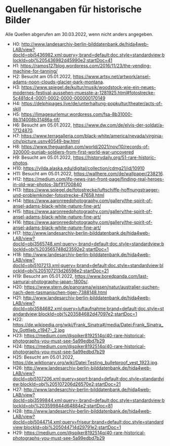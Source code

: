 # Quellenangaben für historische Bilder

Alle Quellen abgerufen am 30.03.2022, wenn nicht anders angegeben.

* H0: http://www.landesarchiv-berlin-bilddatenbank.de/hida4web-LAB/view?docId=obj5436982.xml;query=;brand=default;doc.style=standardview;blockId=obj%205436982d45990e2;startDoc=41
* H1: https://ramos127blog.wordpress.com/2016/11/23/the-vending-machine-for-tanning/
* H2: Besucht am 05.01.2022, https://www.artsy.net/artwork/ansel-adams-noon-clouds-glacier-park-montana.
* H3: https://www.spiegel.de/kultur/musik/woodstock-wie-ein-neues-modernes-festival-aussehen-muesste-a-1281925.html#fotostrecke-5c481dc4-0001-0002-0000-000000170149
* H4: https://delphipages.live/de/unterhaltung-popkultur/theater/acts-of-skill
* H5: https://limagesurlemur.wordpress.com/fsa-8b31000-8b314008b31486a-tif/
* H6: Besucht am 05.01.2022, https://www.dw.com/de/elvis-der-soldat/a-17124870.
* H7: https://www.terragalleria.com/black-white/america/nevada/virginia-city/picture.usnv40549-bw.html
* H8: https://www.theguardian.com/world/2021/nov/10/records-of-320000-punjab-soldiers-from-first-world-war-uncovered
* H9: Besucht am 05.01.2022, https://historydaily.org/51-rare-historic-photos.
* H10: https://vilda.alaska.edu/digital/collection/cdmg21/id/10910
* H11: Besucht am 05.01.2022, https://wallhere.com/de/wallpaper/238216.
* H12: https://medium.com/ifp-news-iran-front-page/finding-real-heroes-in-old-war-photos-3bf1f1700840
* H13: https://www.spiegel.de/fotostrecke/luftschiffe-hoffnungstraeger-und-problemkinder-fotostrecke-47658.html
* H14: https://www.aaronreedphotography.com/gallery/the-spirit-of-ansel-adams-black-white-nature-fine-art/
* H15: https://www.aaronreedphotography.com/gallery/the-spirit-of-ansel-adams-black-white-nature-fine-art/
* H16: https://www.aaronreedphotography.com/gallery/the-spirit-of-ansel-adams-black-white-nature-fine-art/
* H17: http://www.landesarchiv-berlin-bilddatenbank.de/hida4web-LAB/view?docId=obj3565748.xml;query=;brand=default;doc.style=standardview;blockId=obj%203565748d23592e2;startDoc=1
* H18: http://www.landesarchiv-berlin-bilddatenbank.de/hida4web-LAB/view?docId=obj5107213.xml;query=;brand=default;doc.style=standardview;blockId=obj%205107213d26598e2;startDoc=21
* H19: Besucht am 05.01.2022, https://www.boredpanda.com/last-samurai-photography-japan-1800s/.
* H20: https://www.stern.de/panorama/wissen/natur/australier-suchen-nach-dem-tasmanischen-tiger-7388148.html
* H21: http://www.landesarchiv-berlin-bilddatenbank.de/hida4web-LAB/view?docId=obj3584682.xml;query=luftaufnahme;brand=default;doc.style=standardview;blockId=obj%203584682d47097e2;startDoc=1
* H22: https://de.wikipedia.org/wiki/Frank_Sinatra#/media/Datei:Frank_Sinatra_by_Gottlieb_c1947-_2.jpg
* H23: https://medium.com/@spiker8192514q/40-rare-historical-photographs-you-must-see-5a99edbd7b29
* H24: https://medium.com/@spiker8192514q/40-rare-historical-photographs-you-must-see-5a99edbd7b29
* H25: Besucht am 05.01.2022, https://de.wiktionary.org/wiki/Datei:Testing_bulletproof_vest_1923.jpg.
* H26: http://www.landesarchiv-berlin-bilddatenbank.de/hida4web-LAB/view?docId=obj5107206.xml;query=sport;brand=default;doc.style=standardview;blockId=obj%205107206d26570e2;startDoc=21
* H27: http://www.landesarchiv-berlin-bilddatenbank.de/hida4web-LAB/view?docId=obj3599844.xml;query=;brand=default;doc.style=standardview;blockId=obj%203599844d64884e2;startDoc=81
* H28: http://www.landesarchiv-berlin-bilddatenbank.de/hida4web-LAB/view?docId=obj5044714.xml;query=friseur;brand=default;doc.style=standardview;blockId=obj%205044714d29791e2;startDoc=1
* H29: https://medium.com/@spiker8192514q/40-rare-historical-photographs-you-must-see-5a99edbd7b29
